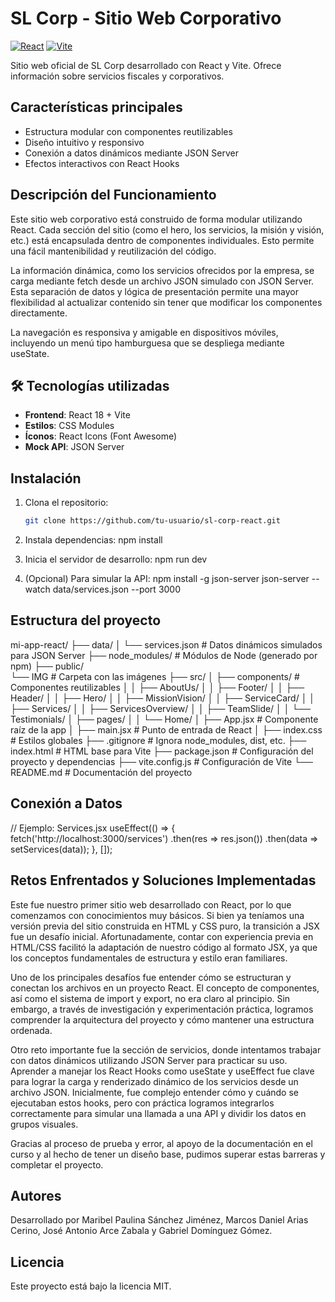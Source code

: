# SL Corp - Sitio Web Corporativo  

[![React](https://img.shields.io/badge/React-18.2.0-blue)](https://reactjs.org/)
[![Vite](https://img.shields.io/badge/Vite-4.4.0-yellow)](https://vitejs.dev/)

Sitio web oficial de SL Corp desarrollado con React y Vite. Ofrece información sobre servicios fiscales y corporativos.

## Características principales  
- Estructura modular con componentes reutilizables  
- Diseño intuitivo y responsivo  
- Conexión a datos dinámicos mediante JSON Server  
- Efectos interactivos con React Hooks  

## Descripción del Funcionamiento
Este sitio web corporativo está construido de forma modular utilizando React. Cada sección del sitio (como el hero, los servicios, la misión y visión, etc.) está encapsulada dentro de componentes individuales. Esto permite una fácil mantenibilidad y reutilización del código.

La información dinámica, como los servicios ofrecidos por la empresa, se carga mediante fetch desde un archivo JSON simulado con JSON Server. Esta separación de datos y lógica de presentación permite una mayor flexibilidad al actualizar contenido sin tener que modificar los componentes directamente.

La navegación es responsiva y amigable en dispositivos móviles, incluyendo un menú tipo hamburguesa que se despliega mediante useState.


## 🛠 Tecnologías utilizadas  
- **Frontend**: React 18 + Vite  
- **Estilos**: CSS Modules  
- **Íconos**: React Icons (Font Awesome)  
- **Mock API**: JSON Server  

##  Instalación  
1. Clona el repositorio:  
    ```bash
   git clone https://github.com/tu-usuario/sl-corp-react.git

2. Instala dependencias:
npm install

3. Inicia el servidor de desarrollo:
npm run dev

4. (Opcional) Para simular la API:
npm install -g json-server
json-server --watch data/services.json --port 3000


## Estructura del proyecto
mi-app-react/
├── data/
│   └── services.json               # Datos dinámicos simulados para JSON Server
├── node_modules/                   # Módulos de Node (generado por npm)
├── public/   
    └── IMG                         # Carpeta con las imágenes
├── src/
│   ├── components/                 # Componentes reutilizables
│   │   ├── AboutUs/
│   │   ├── Footer/
│   │   ├── Header/
│   │   ├── Hero/
│   │   ├── MissionVision/
│   │   ├── ServiceCard/
│   │   ├── Services/
│   │   ├── ServicesOverview/
│   │   ├── TeamSlide/
│   │   └── Testimonials/
│   ├── pages/
│   │   └── Home/
│   ├── App.jsx                     # Componente raíz de la app
│   ├── main.jsx                    # Punto de entrada de React
│   ├── index.css                   # Estilos globales
├── .gitignore                      # Ignora node_modules, dist, etc.
├── index.html                      # HTML base para Vite
├── package.json                    # Configuración del proyecto y dependencias
├── vite.config.js                  # Configuración de Vite
└── README.md                       # Documentación del proyecto

## Conexión a Datos
// Ejemplo: Services.jsx
useEffect(() => {
  fetch('http://localhost:3000/services')
    .then(res => res.json())
    .then(data => setServices(data));
}, []);


## Retos Enfrentados y Soluciones Implementadas
Este fue nuestro primer sitio web desarrollado con React, por lo que comenzamos con conocimientos muy básicos. Si bien ya teníamos una versión previa del sitio construida en HTML y CSS puro, la transición a JSX fue un desafío inicial. Afortunadamente, contar con experiencia previa en HTML/CSS facilitó la adaptación de nuestro código al formato JSX, ya que los conceptos fundamentales de estructura y estilo eran familiares.

Uno de los principales desafíos fue entender cómo se estructuran y conectan los archivos en un proyecto React. El concepto de componentes, así como el sistema de import y export, no era claro al principio. Sin embargo, a través de investigación y experimentación práctica, logramos comprender la arquitectura del proyecto y cómo mantener una estructura ordenada.

Otro reto importante fue la sección de servicios, donde intentamos trabajar con datos dinámicos utilizando JSON Server para practicar su uso. Aprender a manejar los React Hooks como useState y useEffect fue clave para lograr la carga y renderizado dinámico de los servicios desde un archivo JSON. Inicialmente, fue complejo entender cómo y cuándo se ejecutaban estos hooks, pero con práctica logramos integrarlos correctamente para simular una llamada a una API y dividir los datos en grupos visuales.

Gracias al proceso de prueba y error, al apoyo de la documentación en el curso y al hecho de tener un diseño base, pudimos superar estas barreras y completar el proyecto.

## Autores
Desarrollado por Maribel Paulina Sánchez Jiménez, Marcos Daniel Arias Cerino, José Antonio Arce Zabala y Gabriel Domínguez Gómez.

## Licencia
Este proyecto está bajo la licencia MIT.